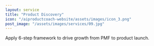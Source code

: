 ```yaml
---
layout: service
title: "Product Discovery"
icon: "/aiproductcoach-website/assets/images/icon_3.png"
post_image: "/assets/images/services/09.jpg"
---
```


Apply 6-step framework to drive growth from PMF to product launch.
